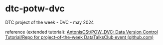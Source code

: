 # dtc-potw-dvc

DTC project of the week - DVC - may 2024

reference (extended tutorial): [AntonisCSt/POW_DVC: Data Version Control Tutorial/Repo for project-of-the-week DataTalksClub event (github.com)](https://github.com/AntonisCSt/POW_DVC/tree/main)
